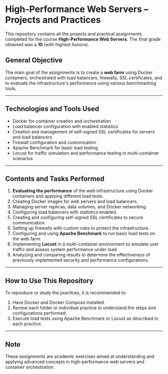 # High-Performance Web Servers – Projects and Practices

This repository contains all the projects and practical assignments completed for the course **High-Performance Web Servers**. The final grade obtained was a **10** (with highest honors).

## General Objective

The main goal of the assignments is to create a **web farm** using Docker containers, orchestrated with load balancers, firewalls, SSL certificates, and to evaluate the infrastructure's performance using various benchmarking tools.

---

## Technologies and Tools Used

- Docker for container creation and orchestration  
- Load balancer configuration with enabled statistics  
- Creation and management of self-signed SSL certificates for servers and load balancers  
- Firewall configuration and customization
- Apache Benchmark for basic load testing  
- Locust for traffic simulation and performance testing in multi-container scenarios  

---

## Contents and Tasks Performed

1. **Evaluating the performance** of the web infrastructure using Docker containers and applying different load tests.   
2. Creating Docker images for web servers and load balancers.  
3. Managing server replicas, data volumes, and Docker networking.  
4. Configuring load balancers with statistics enabled.  
5. Creating and configuring self-signed SSL certificates to secure communication.  
6. Setting up firewalls with custom rules to protect the infrastructure.  
7. Configuring and using **Apache Benchmark** to run basic load tests on the web farm.  
8. Implementing **Locust** in a multi-container environment to simulate user traffic and assess system performance under load.  
9. Analyzing and comparing results to determine the effectiveness of previously implemented security and performance configurations. 
---

## How to Use This Repository

To reproduce or study the practices, it is recommended to:

1. Have Docker and Docker Compose installed.  
2. Review each folder or individual practice to understand the steps and configurations performed.  
3. Execute load tests using Apache Benchmark or Locust as described in each practice.  

---

## Note

These assignments are academic exercises aimed at understanding and applying advanced concepts in high-performance web servers and container orchestration.


